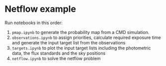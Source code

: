 # Netflow example

Run notebooks in this order:

1. `pmap.ipynb` to generate the probability map from a CMD simulation.
2. `observations.ipynb` to assign priorities, calculate required exposure time and generate the input target list from the observations
3. `targets.ipynb` to plot the input target lists including the photometric data, the flux standards and the sky positions
4. `netflow.ipynb` to solve the netflow problem